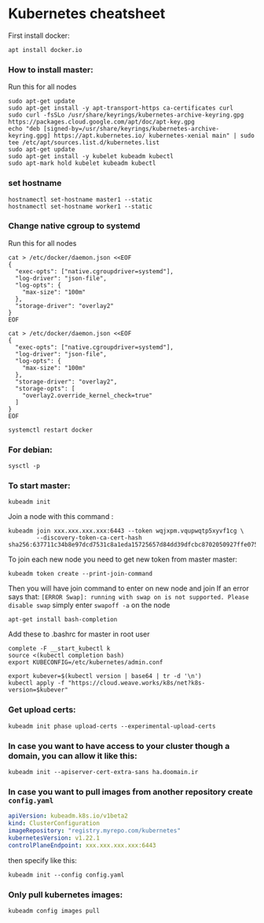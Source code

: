 
# Kubernetes cheatsheet 

First install docker:
```
apt install docker.io
```

### How to install master:
Run this for all nodes
```
sudo apt-get update
sudo apt-get install -y apt-transport-https ca-certificates curl
sudo curl -fsSLo /usr/share/keyrings/kubernetes-archive-keyring.gpg https://packages.cloud.google.com/apt/doc/apt-key.gpg
echo "deb [signed-by=/usr/share/keyrings/kubernetes-archive-keyring.gpg] https://apt.kubernetes.io/ kubernetes-xenial main" | sudo tee /etc/apt/sources.list.d/kubernetes.list
sudo apt-get update
sudo apt-get install -y kubelet kubeadm kubectl
sudo apt-mark hold kubelet kubeadm kubectl
```
### set hostname
```
hostnamectl set-hostname master1 --static
hostnamectl set-hostname worker1 --static
```
### Change native cgroup to systemd
Run this for all nodes
```
cat > /etc/docker/daemon.json <<EOF
{
  "exec-opts": ["native.cgroupdriver=systemd"],
  "log-driver": "json-file",
  "log-opts": {
    "max-size": "100m"
  },
  "storage-driver": "overlay2"
}
EOF
```
```
cat > /etc/docker/daemon.json <<EOF
{
  "exec-opts": ["native.cgroupdriver=systemd"],
  "log-driver": "json-file",
  "log-opts": {
    "max-size": "100m"
  },
  "storage-driver": "overlay2",
  "storage-opts": [
    "overlay2.override_kernel_check=true"
  ]
}
EOF
```

```
systemctl restart docker
```

### For debian:
```
sysctl -p
```
### To start master:
```
kubeadm init
```

Join a node with this command :
```
kubeadm join xxx.xxx.xxx.xxx:6443 --token wqjxpm.vqupwqtp5xyvf1cg \
        --discovery-token-ca-cert-hash sha256:637711c34b8e97dcd7531c8a1eda15725657d84dd39dfcbc8702050927ffe075
```
To join each new node you need to get new token from master master:
```
kubeadm token create --print-join-command
```
Then you will have join command to enter on new node and join
If an error says that: `[ERROR Swap]: running with swap on is not supported. Please disable swap` simply enter `swapoff -a` on the node

```
apt-get install bash-completion
```

Add these to .bashrc for master in root user
```
complete -F __start_kubectl k
source <(kubectl completion bash)
export KUBECONFIG=/etc/kubernetes/admin.conf        
```
```
export kubever=$(kubectl version | base64 | tr -d '\n')
kubectl apply -f "https://cloud.weave.works/k8s/net?k8s-version=$kubever"
```

### Get upload certs:
```
kubeadm init phase upload-certs --experimental-upload-certs
```

### In case you want to have access to your cluster though a domain, you can allow it like this:
```
kubeadm init --apiserver-cert-extra-sans ha.doomain.ir
```

### In case you want to pull images from another repository create `config.yaml`
```yaml
apiVersion: kubeadm.k8s.io/v1beta2
kind: ClusterConfiguration
imageRepository: "registry.myrepo.com/kubernetes" 
kubernetesVersion: v1.22.1
controlPlaneEndpoint: xxx.xxx.xxx.xxx:6443
```
then specify like this:
```
kubeadm init --config config.yaml
```

### Only pull kubernetes images:
```
kubeadm config images pull
```

